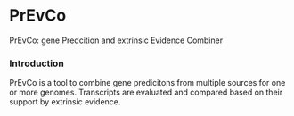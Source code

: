 # PrEvCo
PrEvCo: gene Predcition and extrinsic Evidence Combiner
### Introduction
PrEvCo is a tool to combine gene predicitons from multiple sources for one or more genomes. Transcripts are evaluated and compared based on their support by extrinsic evidence.
